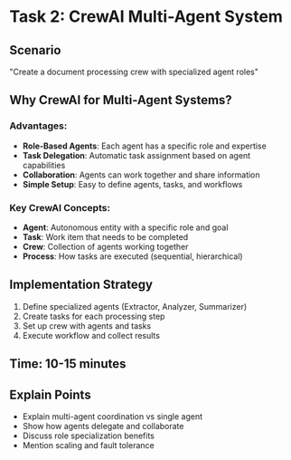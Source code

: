 # Task 2: CrewAI Multi-Agent System

## Scenario
"Create a document processing crew with specialized agent roles"

## Why CrewAI for Multi-Agent Systems?

### Advantages:
- **Role-Based Agents**: Each agent has a specific role and expertise
- **Task Delegation**: Automatic task assignment based on agent capabilities
- **Collaboration**: Agents can work together and share information
- **Simple Setup**: Easy to define agents, tasks, and workflows

### Key CrewAI Concepts:
- **Agent**: Autonomous entity with a specific role and goal
- **Task**: Work item that needs to be completed
- **Crew**: Collection of agents working together
- **Process**: How tasks are executed (sequential, hierarchical)

## Implementation Strategy
1. Define specialized agents (Extractor, Analyzer, Summarizer)
2. Create tasks for each processing step
3. Set up crew with agents and tasks
4. Execute workflow and collect results

## Time: 10-15 minutes

## Explain Points
- Explain multi-agent coordination vs single agent
- Show how agents delegate and collaborate
- Discuss role specialization benefits
- Mention scaling and fault tolerance
